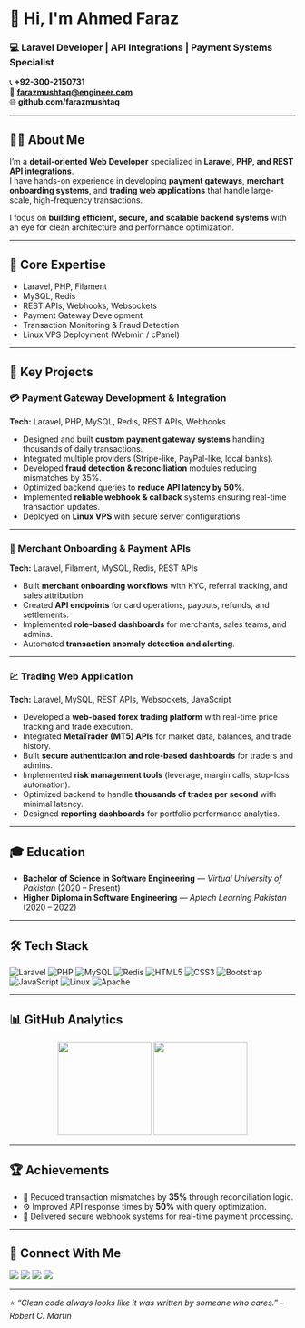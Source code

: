 # 👋 Hi, I'm Ahmed Faraz
### 💻 Laravel Developer | API Integrations | Payment Systems Specialist  

📞 **+92-300-2150731**  
📧 **farazmushtaq@engineer.com**  
🌐 **github.com/farazmushtaq**

---

## 👨‍💻 About Me  
I’m a **detail-oriented Web Developer** specialized in **Laravel, PHP, and REST API integrations**.  
I have hands-on experience in developing **payment gateways**, **merchant onboarding systems**, and **trading web applications** that handle large-scale, high-frequency transactions.  

I focus on **building efficient, secure, and scalable backend systems** with an eye for clean architecture and performance optimization.  

---

## 🧠 Core Expertise  
- Laravel, PHP, Filament  
- MySQL, Redis  
- REST APIs, Webhooks, Websockets  
- Payment Gateway Development  
- Transaction Monitoring & Fraud Detection  
- Linux VPS Deployment (Webmin / cPanel)  

---

## 🚀 Key Projects  

### 💳 Payment Gateway Development & Integration  
**Tech:** Laravel, PHP, MySQL, Redis, REST APIs, Webhooks  
- Designed and built **custom payment gateway systems** handling thousands of daily transactions.  
- Integrated multiple providers (Stripe-like, PayPal-like, local banks).  
- Developed **fraud detection & reconciliation** modules reducing mismatches by 35%.  
- Optimized backend queries to **reduce API latency by 50%**.  
- Implemented **reliable webhook & callback** systems ensuring real-time transaction updates.  
- Deployed on **Linux VPS** with secure server configurations.  

---

### 🧾 Merchant Onboarding & Payment APIs  
**Tech:** Laravel, Filament, MySQL, Redis, REST APIs  
- Built **merchant onboarding workflows** with KYC, referral tracking, and sales attribution.  
- Created **API endpoints** for card operations, payouts, refunds, and settlements.  
- Implemented **role-based dashboards** for merchants, sales teams, and admins.  
- Automated **transaction anomaly detection and alerting**.  

---

### 💹 Trading Web Application  
**Tech:** Laravel, MySQL, REST APIs, Websockets, JavaScript  
- Developed a **web-based forex trading platform** with real-time price tracking and trade execution.  
- Integrated **MetaTrader (MT5) APIs** for market data, balances, and trade history.  
- Built **secure authentication and role-based dashboards** for traders and admins.  
- Implemented **risk management tools** (leverage, margin calls, stop-loss automation).  
- Optimized backend to handle **thousands of trades per second** with minimal latency.  
- Designed **reporting dashboards** for portfolio performance analytics.  

---

## 🎓 Education  
- **Bachelor of Science in Software Engineering** — *Virtual University of Pakistan* (2020 – Present)  
- **Higher Diploma in Software Engineering** — *Aptech Learning Pakistan* (2020 – 2022)  

---

## 🛠️ Tech Stack  
![Laravel](https://img.shields.io/badge/Laravel-%23FF2D20.svg?style=for-the-badge&logo=laravel&logoColor=white)
![PHP](https://img.shields.io/badge/PHP-%23777BB4.svg?style=for-the-badge&logo=php&logoColor=white)
![MySQL](https://img.shields.io/badge/MySQL-%2300f.svg?style=for-the-badge&logo=mysql&logoColor=white)
![Redis](https://img.shields.io/badge/Redis-%23DC382D.svg?style=for-the-badge&logo=redis&logoColor=white)
![HTML5](https://img.shields.io/badge/HTML5-%23E34F26.svg?style=for-the-badge&logo=html5&logoColor=white)
![CSS3](https://img.shields.io/badge/CSS3-%231572B6.svg?style=for-the-badge&logo=css3&logoColor=white)
![Bootstrap](https://img.shields.io/badge/Bootstrap-%23563D7C.svg?style=for-the-badge&logo=bootstrap&logoColor=white)
![JavaScript](https://img.shields.io/badge/JavaScript-%23F7DF1E.svg?style=for-the-badge&logo=javascript&logoColor=black)
![Linux](https://img.shields.io/badge/Linux-%23FCC624.svg?style=for-the-badge&logo=linux&logoColor=black)
![Apache](https://img.shields.io/badge/Apache-%23D42029.svg?style=for-the-badge&logo=apache&logoColor=white)

---

## 📊 GitHub Analytics  
<p align="center">
  <img src="https://github-readme-stats.vercel.app/api?username=FarazMushtaq&show_icons=true&theme=radical" height="165"/>
  <img src="https://github-readme-streak-stats.herokuapp.com/?user=FarazMushtaq&theme=radical" height="165"/>
</p>

---

## 🏆 Achievements  
- 🧠 Reduced transaction mismatches by **35%** through reconciliation logic.  
- ⚙️ Improved API response times by **50%** with query optimization.  
- 🔐 Delivered secure webhook systems for real-time payment processing.  

---

## 💬 Connect With Me  
<p align="left">
<a href="https://linkedin.com/in/farazmushtaq" target="_blank"><img src="https://img.shields.io/badge/LinkedIn-%230077B5.svg?logo=LinkedIn&logoColor=white"/></a>
<a href="mailto:farazmushtaq@engineer.com" target="_blank"><img src="https://img.shields.io/badge/Email-%23EA4335.svg?logo=Gmail&logoColor=white"/></a>
<a href="https://twitter.com/farazmushtaq" target="_blank"><img src="https://img.shields.io/badge/Twitter-%231DA1F2.svg?logo=Twitter&logoColor=white"/></a>
<a href="https://facebook.com/farazmushtaq" target="_blank"><img src="https://img.shields.io/badge/Facebook-%231877F2.svg?logo=Facebook&logoColor=white"/></a>
</p>

---

⭐ *“Clean code always looks like it was written by someone who cares.” – Robert C. Martin*
